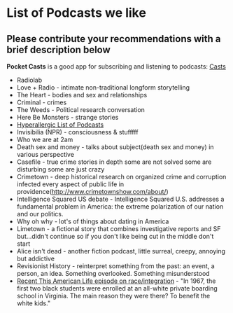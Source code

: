 # List of Podcasts we like

## Please contribute your recommendations with a brief description below

**Pocket Casts** is a good app for subscribing and listening to podcasts: [Casts](https://itunes.apple.com/us/app/pocket-casts/id414834813?mt=8)

* Radiolab
* Love + Radio - intimate non-traditional longform storytelling
* The Heart - bodies and sex and relationships
* Criminal - crimes
* The Weeds - Political research conversation
* Here Be Monsters - strange stories
* [Hyperallergic List of Podcasts](https://hyperallergic.com/333437/art-and-culture-podcast-episodes-you-should-hear/)
* Invisibilia (NPR) - consciousness & stufffff
* Who we are at 2am
* Death sex and money - talks about subject(death sex and money) in various perspective
* Casefile - true crime stories in depth some are not solved some are disturbing some are just crazy 
* Crimetown - deep historical research on organized crime and corruption infected every aspect of public life in providence(http://www.crimetownshow.com/about/)
* Intelligence Squared US debate - Intelligence Squared U.S. addresses a fundamental problem in America: the extreme polarization of our nation and our politics.
* Why oh why - lot's of things about dating in America
* Limetown -  a fictional story that combines investigative reports and SF but...didn't continue so if you don't like being cut in the middle don't start
* Alice isn't dead - another fiction podcast, little surreal, creepy, annoying but addictive
* Revisionist History - reinterpret something from the past: an event, a person, an idea. Something overlooked. Something misunderstood
* [Recent This American Life episode on race/integration](https://www.thisamericanlife.org/radio-archives/episode/625/essay-b) - "In 1967, the first two black students were enrolled at an all-white private boarding school in Virginia. The main reason they were there? To benefit the white kids."
